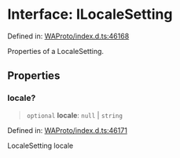 # Interface: ILocaleSetting

Defined in: [WAProto/index.d.ts:46168](https://github.com/Fokusdotid/bail/blob/3bcafd64e13ba51a595ace0ee7bd2c9c52ab1814/WAProto/index.d.ts#L46168)

Properties of a LocaleSetting.

## Properties

### locale?

> `optional` **locale**: `null` \| `string`

Defined in: [WAProto/index.d.ts:46171](https://github.com/Fokusdotid/bail/blob/3bcafd64e13ba51a595ace0ee7bd2c9c52ab1814/WAProto/index.d.ts#L46171)

LocaleSetting locale

